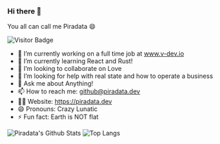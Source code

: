 ### Hi there 👋
You all can call me Piradata 😄

![Visitor Badge](https://visitor-badge.laobi.icu/badge?page_id=piradata.piradata)

- 🔭 I’m currently working on a full time job at www.v-dev.io
- 🌱 I’m currently learning React and Rust!
- 👯 I’m looking to collaborate on Love
- 🤔 I’m looking for help with real state and how to operate a business
- 💬 Ask me about Anything!
- 📫 How to reach me: github@piradata.dev
- 👨‍💻 Website: https://piradata.dev
- 😄 Pronouns: Crazy Lunatic
- ⚡ Fun fact: Earth is NOT flat

![Piradata's Github Stats](https://github-readme-stats.vercel.app/api?username=piradata&count_private=true&show_icons=true&include_all_commits=true&theme=merko)
![Top Langs](https://github-readme-stats.vercel.app/api/top-langs/?username=piradata&hide=TeX&layout=compact&theme=merko)
